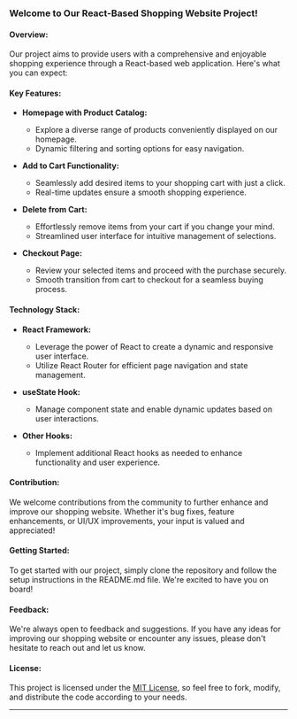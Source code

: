 ### Welcome to Our React-Based Shopping Website Project!

#### Overview:
Our project aims to provide users with a comprehensive and enjoyable shopping experience through a React-based web application. Here's what you can expect:

#### Key Features:
- **Homepage with Product Catalog:**
  - Explore a diverse range of products conveniently displayed on our homepage.
  - Dynamic filtering and sorting options for easy navigation.

- **Add to Cart Functionality:**
  - Seamlessly add desired items to your shopping cart with just a click.
  - Real-time updates ensure a smooth shopping experience.

- **Delete from Cart:**
  - Effortlessly remove items from your cart if you change your mind.
  - Streamlined user interface for intuitive management of selections.

- **Checkout Page:**
  - Review your selected items and proceed with the purchase securely.
  - Smooth transition from cart to checkout for a seamless buying process.

#### Technology Stack:
- **React Framework:**
  - Leverage the power of React to create a dynamic and responsive user interface.
  - Utilize React Router for efficient page navigation and state management.

- **useState Hook:**
  - Manage component state and enable dynamic updates based on user interactions.

- **Other Hooks:**
  - Implement additional React hooks as needed to enhance functionality and user experience.

#### Contribution:
We welcome contributions from the community to further enhance and improve our shopping website. Whether it's bug fixes, feature enhancements, or UI/UX improvements, your input is valued and appreciated!

#### Getting Started:
To get started with our project, simply clone the repository and follow the setup instructions in the README.md file. We're excited to have you on board!

#### Feedback:
We're always open to feedback and suggestions. If you have any ideas for improving our shopping website or encounter any issues, please don't hesitate to reach out and let us know.

#### License:
This project is licensed under the [MIT License](LICENSE), so feel free to fork, modify, and distribute the code according to your needs.

---
